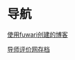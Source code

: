 # 导航

[使用fuwari创建的博客](https://fffold.github.io/)

[导师评价网存档](https://fffold.github.io/RateMySupervisor_save/html/)

